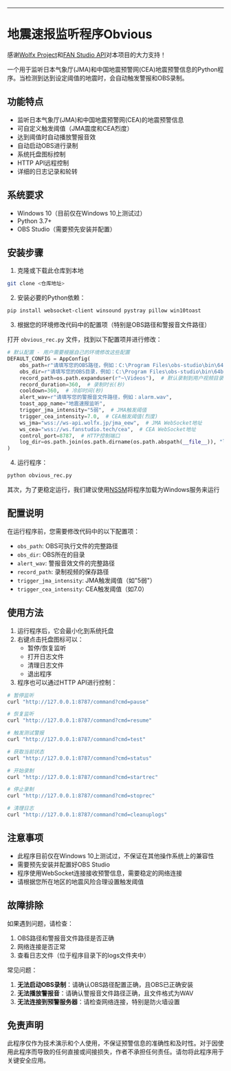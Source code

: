 ****

# 地震速报监听程序Obvious

感谢[Wolfx Project](https://wolfx.jp/)和[FAN Studio API](https://api.fanstudio.tech/)对本项目的大力支持！

一个用于监听日本气象厅(JMA)和中国地震预警网(CEA)地震预警信息的Python程序。当检测到达到设定阈值的地震时，会自动触发警报和OBS录制。

## 功能特点

- 监听日本气象厅(JMA)和中国地震预警网(CEA)的地震预警信息
- 可自定义触发阈值（JMA震度和CEA烈度）
- 达到阈值时自动播放警报音效
- 自动启动OBS进行录制
- 系统托盘图标控制
- HTTP API远程控制
- 详细的日志记录和轮转

## 系统要求

- Windows 10（目前仅在Windows 10上测试过）
- Python 3.7+
- OBS Studio（需要预先安装并配置）

## 安装步骤

1. 克隆或下载此仓库到本地

```bash
git clone <仓库地址>
```

2. 安装必要的Python依赖：

```bash
pip install websocket-client winsound pystray pillow win10toast
```

3. 根据您的环境修改代码中的配置项（特别是OBS路径和警报音文件路径）

打开 `obvious_rec.py` 文件，找到以下配置项并进行修改：

```python
# 默认配置 - 用户需要根据自己的环境修改这些配置
DEFAULT_CONFIG = AppConfig(
    obs_path=r"请填写您的OBS路径，例如：C:\Program Files\obs-studio\bin\64bit\obs64.exe",
    obs_dir=r"请填写您的OBS目录，例如：C:\Program Files\obs-studio\bin\64bit",
    record_path=os.path.expanduser(r"~\Videos"),  # 默认录制到用户视频目录
    record_duration=360,  # 录制时长(秒)
    cooldown=360,  # 冷却时间(秒)
    alert_wav=r"请填写您的警报音文件路径，例如：alarm.wav",
    toast_app_name="地震速报监听",
    trigger_jma_intensity="5弱",  # JMA触发阈值
    trigger_cea_intensity=7.0,  # CEA触发阈值(烈度)
    ws_jma="wss://ws-api.wolfx.jp/jma_eew",  # JMA WebSocket地址
    ws_cea="wss://ws.fanstudio.tech/cea",  # CEA WebSocket地址
    control_port=8787,  # HTTP控制端口
    log_dir=os.path.join(os.path.dirname(os.path.abspath(__file__)), "logs")  # 日志目录
)
```

4. 运行程序：

```bash
python obvious_rec.py  
```
其次，为了更稳定运行，我们建议使用[NSSM](https://nssm.cc/download)将程序加载为Windows服务来运行


## 配置说明

在运行程序前，您需要修改代码中的以下配置项：

- `obs_path`: OBS可执行文件的完整路径
- `obs_dir`: OBS所在的目录
- `alert_wav`: 警报音效文件的完整路径
- `record_path`: 录制视频的保存路径
- `trigger_jma_intensity`: JMA触发阈值（如"5弱"）
- `trigger_cea_intensity`: CEA触发阈值（如7.0）

## 使用方法

1. 运行程序后，它会最小化到系统托盘
2. 右键点击托盘图标可以：
   - 暂停/恢复监听
   - 打开日志文件
   - 清理日志文件
   - 退出程序
3. 程序也可以通过HTTP API进行控制：

```bash
# 暂停监听
curl "http://127.0.0.1:8787/command?cmd=pause"

# 恢复监听
curl "http://127.0.0.1:8787/command?cmd=resume"

# 触发测试警报
curl "http://127.0.0.1:8787/command?cmd=test"

# 获取当前状态
curl "http://127.0.0.1:8787/command?cmd=status"

# 开始录制
curl "http://127.0.0.1:8787/command?cmd=startrec"

# 停止录制
curl "http://127.0.0.1:8787/command?cmd=stoprec"

# 清理日志
curl "http://127.0.0.1:8787/command?cmd=cleanuplogs"
```

## 注意事项

- 此程序目前仅在Windows 10上测试过，不保证在其他操作系统上的兼容性
- 需要预先安装并配置好OBS Studio
- 程序使用WebSocket连接接收预警信息，需要稳定的网络连接
- 请根据您所在地区的地震风险合理设置触发阈值

## 故障排除

如果遇到问题，请检查：

1. OBS路径和警报音文件路径是否正确
2. 网络连接是否正常
3. 查看日志文件（位于程序目录下的logs文件夹中）

常见问题：

1. **无法启动OBS录制**：请确认OBS路径配置正确，且OBS已正确安装
2. **无法播放警报音**：请确认警报音文件路径正确，且文件格式为WAV
3. **无法连接到预警服务器**：请检查网络连接，特别是防火墙设置

## 免责声明

此程序仅作为技术演示和个人使用，不保证预警信息的准确性和及时性。对于因使用此程序而导致的任何直接或间接损失，作者不承担任何责任。请勿将此程序用于关键安全应用。

